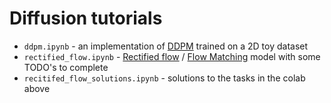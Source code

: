 # Diffusion tutorials

- `ddpm.ipynb` - an implementation of [DDPM](https://arxiv.org/abs/2006.11239) trained on a 2D toy dataset 
- `rectified_flow.ipynb` - [Rectified flow](https://arxiv.org/abs/2209.03003) / [Flow Matching](https://arxiv.org/abs/2210.02747) model with some TODO's to complete
- `recitifed_flow_solutions.ipynb` - solutions to the tasks in the colab above
